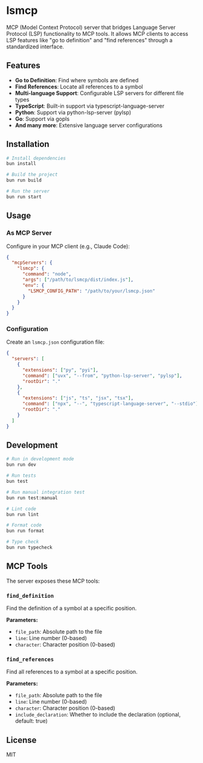 # lsmcp

MCP (Model Context Protocol) server that bridges Language Server Protocol (LSP) functionality to MCP tools. It allows MCP clients to access LSP features like "go to definition" and "find references" through a standardized interface.

## Features

- **Go to Definition**: Find where symbols are defined
- **Find References**: Locate all references to a symbol
- **Multi-language Support**: Configurable LSP servers for different file types
- **TypeScript**: Built-in support via typescript-language-server
- **Python**: Support via python-lsp-server (pylsp)
- **Go**: Support via gopls
- **And many more**: Extensive language server configurations

## Installation

```bash
# Install dependencies
bun install

# Build the project
bun run build

# Run the server
bun run start
```

## Usage

### As MCP Server

Configure in your MCP client (e.g., Claude Code):

```json
{
  "mcpServers": {
    "lsmcp": {
      "command": "node",
      "args": ["/path/to/lsmcp/dist/index.js"],
      "env": {
        "LSMCP_CONFIG_PATH": "/path/to/your/lsmcp.json"
      }
    }
  }
}
```

### Configuration

Create an `lsmcp.json` configuration file:

```json
{
  "servers": [
    {
      "extensions": ["py", "pyi"],
      "command": ["uvx", "--from", "python-lsp-server", "pylsp"],
      "rootDir": "."
    },
    {
      "extensions": ["js", "ts", "jsx", "tsx"],
      "command": ["npx", "--", "typescript-language-server", "--stdio"],
      "rootDir": "."
    }
  ]
}
```

## Development

```bash
# Run in development mode
bun run dev

# Run tests
bun test

# Run manual integration test
bun run test:manual

# Lint code
bun run lint

# Format code
bun run format

# Type check
bun run typecheck
```

## MCP Tools

The server exposes these MCP tools:

### `find_definition`

Find the definition of a symbol at a specific position.

**Parameters:**
- `file_path`: Absolute path to the file
- `line`: Line number (0-based)
- `character`: Character position (0-based)

### `find_references`

Find all references to a symbol at a specific position.

**Parameters:**
- `file_path`: Absolute path to the file  
- `line`: Line number (0-based)
- `character`: Character position (0-based)
- `include_declaration`: Whether to include the declaration (optional, default: true)

## License

MIT